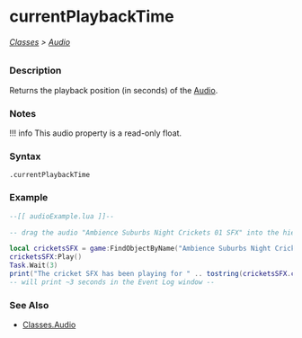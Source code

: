 # currentPlaybackTime

###### [Classes](/core_api/raw_source) > [Audio](/core_api/classes/audio)

### Description

Returns the playback position (in seconds) of the [Audio](/core_api/classes/audio).

### Notes
!!! info
    This audio property is a read-only float.

### Syntax

`.currentPlaybackTime`

### Example

```lua
--[[ audioExample.lua ]]--

-- drag the audio "Ambience Suburbs Night Crickets 01 SFX" into the hierarchy --

local cricketsSFX = game:FindObjectByName("Ambience Suburbs Night Crickets 01 SFX")
cricketsSFX:Play()
Task.Wait(3)
print("The cricket SFX has been playing for " .. tostring(cricketsSFX.currentPlaybackTime) .. " seconds.")
-- will print ~3 seconds in the Event Log window --

```

### See Also

* [Classes.Audio](/core_api/classes/audio)
